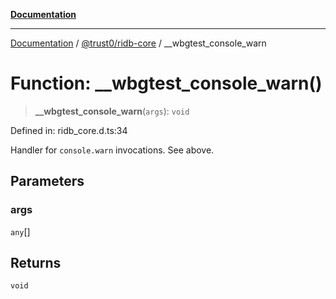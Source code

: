 [**Documentation**](../../../README.md)

***

[Documentation](../../../packages.md) / [@trust0/ridb-core](../README.md) / \_\_wbgtest\_console\_warn

# Function: \_\_wbgtest\_console\_warn()

> **\_\_wbgtest\_console\_warn**(`args`): `void`

Defined in: ridb\_core.d.ts:34

Handler for `console.warn` invocations. See above.

## Parameters

### args

`any`[]

## Returns

`void`
